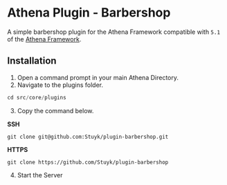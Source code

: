 # Athena Plugin - Barbershop

A simple barbershop plugin for the Athena Framework compatible with `5.1` of the [Athena Framework](https://athenaframework.com/).

## Installation

1. Open a command prompt in your main Athena Directory.
2. Navigate to the plugins folder.

```ts
cd src/core/plugins
```

3. Copy the command below.

**SSH**

```
git clone git@github.com:Stuyk/plugin-barbershop.git
```

**HTTPS**

```
git clone https://github.com/Stuyk/plugin-barbershop
```

4. Start the Server
